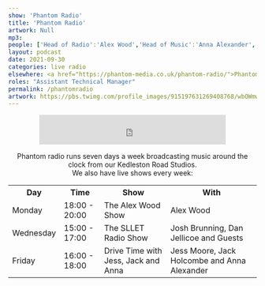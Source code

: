 ```yaml
---
show: 'Phantom Radio'
title: 'Phantom Radio'
artwork: Null
mp3: 
people: ['Head of Radio':'Alex Wood','Head of Music':'Anna Alexander','Technical Manager':'Jack Holcombe','Assistant Technical Managers':["Josh Brunning", "Lux O'Neill-Manning"]]
layout: podcast
date: 2021-09-30
categories: live radio
elsewhere: <a href="https://phantom-media.co.uk/phantom-radio/">Phantom Media</a>
roles: "Assistant Technical Manager"
permalink: /phantomradio
artwork: https://pbs.twimg.com/profile_images/915197631269408768/wbOWmwcI_400x400.jpg
---
```


<div style="text-align: center; margin: 15px 0; padding: 0"><iframe style="width: 75%; height: 60px; border: 0;" src="https://player.shoutca.st/?username=phantommedia"></iframe></div>

<p style="text-align: center;">Phantom radio runs seven days a week broadcasting music around the clock from our Kedleston Road Studios.<br/>We also have live shows every week:</p>

<table>
    <tr>
        <th>Day</th>
        <th>Time</th>
        <th>Show</th>
        <th>With</th>
    </tr>
    <tr>
        <td>Monday</td>
        <td>18:00 - 20:00</td>
        <td>The Alex Wood Show</td>
        <td>Alex Wood</td>
    </tr>
    <tr>
        <td>Wednesday</td>
        <td>15:00 - 17:00</td>
        <td>The SLLET Radio Show</td>
        <td>Josh Brunning, Dan Jellicoe and Guests</td>
    </tr>
    <tr>
        <td>Friday</td>
        <td>16:00 - 18:00</td>
        <td>Drive Time with Jess, Jack and Anna</td>
        <td>Jess Moore, Jack Holcombe and Anna Alexander</td>
    </tr>
</table>